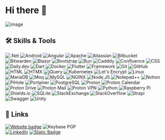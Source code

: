 # Hi there 👋
<picture><img alt="image" src="https://github.com/user-attachments/assets/5720ac95-15d0-46cd-8172-87d97b3e9a4b"></picture>   

## 🛠 Skills & Tools
<picture><img alt=".Net" src="https://img.shields.io/badge/.NET-512BD4?logo=dotnet"></picture>
<picture><img alt="Android" src="https://img.shields.io/badge/Android-34A853?logo=android&labelColor=fff"></picture>
<picture><img alt="Angular" src="https://img.shields.io/badge/Angular-0F0F11?logo=angular"></picture>
<picture><img alt="Apache" src="https://img.shields.io/badge/Apache-D22128?logo=apache"></picture>
<picture><img alt="Atlassian" src="https://img.shields.io/badge/Atlassian-0052CC?logo=atlassian"></picture>
<picture><img alt="Bitbucket" src="https://img.shields.io/badge/Bitbucket-0052CC?logo=bitbucket"></picture>
<picture><img alt="Bitwarden" src="https://img.shields.io/badge/Bitwarden-175DDC?logo=bitwarden"></picture>
<picture><img alt="Blazor" src="https://img.shields.io/badge/Blazor-512BD4?logo=blazor"></picture>
<picture><img alt="Bootstrap" src="https://img.shields.io/badge/Bootstrap-7952B3?logo=bootstrap&labelColor=fff"></picture>
<picture><img alt="Bun" src="https://img.shields.io/badge/Bun-000?logo=bun"></picture>
<picture><img alt="Cadddy" src="https://img.shields.io/badge/Caddy-1F88C0?logo=caddy&labelColor=fff"></picture>
<picture><img alt="Confluence" src="https://img.shields.io/badge/Confluence-172B4D?logo=confluence"></picture>
<picture><img alt="CSS" src="https://img.shields.io/badge/CSS-1572B6?logo=css3"></picture>
<picture><img alt="Daily.dev" src="https://img.shields.io/badge/Daily.dev-CE3DF3?logo=dailydotdev&labelColor=fff"></picture>
<picture><img alt="Dart" src="https://img.shields.io/badge/Dart-0175C2?logo=dart"></picture>
<picture><img alt="Docker" src="https://img.shields.io/badge/Docker-2496ED?logo=docker&labelColor=fff"></picture>
<picture><img alt="Flutter" src="https://img.shields.io/badge/Flutter-02569B?logo=flutter"></picture>
<picture><img alt="Framework" src="https://img.shields.io/badge/Framework-000?logo=framework"></picture>
<picture><img alt="Git" src="https://img.shields.io/badge/Git-F05032?logo=git&labelColor=fff"></picture>
<picture><img alt="GitHub" src="https://img.shields.io/badge/GitHub-181717?logo=github"></picture>
<picture><img alt="HTML" src="https://img.shields.io/badge/HTML5-E34F26?logo=html5&labelColor=fff"></picture>
<picture><img alt="HTMX" src="https://img.shields.io/badge/HTMLX-3366CC?logo=htmx"></picture>
<picture><img alt="jQuery" src="https://img.shields.io/badge/jQuery-0769AD?logo=jquery"></picture>
<picture><img alt="Kubernetes" src="https://img.shields.io/badge/Kubernetes-326CE5?logo=kubernetes&labelColor=fff"></picture>
<picture><img alt="Let's Encrypt" src="https://img.shields.io/badge/Let's_Encrypt-003A70?logo=letsencrypt"></picture>
<picture><img alt="Linux" src="https://img.shields.io/badge/Linux-FCC624?logo=linux&labelColor=fff"></picture>
<picture><img alt="MariaDB" src="https://img.shields.io/badge/MariaDB-003545?logo=mariadb"></picture>
<picture><img alt="Moq" src="https://img.shields.io/badge/Moq-F4BE00?logo=moq&labelColor=fff"></picture>
<picture><img alt="MySQL" src="https://img.shields.io/badge/MySQL-4479A1?logo=mysql&labelColor=fff"></picture>
<picture><img alt="NGINX" src="https://img.shields.io/badge/NGINX-009639?logo=nginx"></picture>
<picture><img alt="Node.JS" src="https://img.shields.io/badge/Node.JS-5FA04E?logo=nodedotjs&labelColor=fff"></picture>
<picture><img alt="Notepad++" src="https://img.shields.io/badge/Notepad%2B%2B-90E59A?logo=notepadplusplus&labelColor=000"></picture>
<picture><img alt="Notion" src="https://img.shields.io/badge/Notion-000?logo=notion"></picture>
<picture><img alt="PiHole" src="https://img.shields.io/badge/PiHole-96060C?logo=pihole"></picture>
<picture><img alt="Portainer" src="https://img.shields.io/badge/Portainer-13BEF9?logo=portainer&labelColor=fff"></picture>
<picture><img alt="PostgreSQL" src="https://img.shields.io/badge/PostgreSQL-4169E1?logo=postgresql&labelColor=fff"></picture>
<picture><img alt="Proton" src="https://img.shields.io/badge/Proton-6D4AFF?logo=proton&labelColor=fff"></picture>
<picture><img alt="Proton Calendar" src="https://img.shields.io/badge/Proton%20Calendar-50B0E9?logo=protoncalendar&labelColor=fff"></picture>
<picture><img alt="Proton Drive" src="https://img.shields.io/badge/Proton%20Drive-EB508D?logo=protondrive&labelColor=fff"></picture>
<picture><img alt="Proton Mail" src="https://img.shields.io/badge/Proton%20Mail-6D4AFF?logo=protonmail&labelColor=fff"></picture>
<picture><img alt="Proton VPN" src="https://img.shields.io/badge/Proton%20VPN-66DEB1?logo=protonvpn&labelColor=fff"></picture>
<picture><img alt="Python" src="https://img.shields.io/badge/Python-3776AB?logo=python&labelColor=fff"></picture>
<picture><img alt="Raspberry Pi" src="https://img.shields.io/badge/Raspberry%20Pi-A22846?logo=raspberrypi"></picture>
<picture><img alt="Shields.io" src="https://img.shields.io/badge/Shields.io-000?logo=shieldsdotio"></picture>
<picture><img alt="SQLite" src="https://img.shields.io/badge/SQLite-003B57?logo=sqlite"></picture>
<picture><img alt="StackExchange" src="https://img.shields.io/badge/StackExchange-1E5397?logo=stackexchange"></picture>
<picture><img alt="StackOverflow" src="https://img.shields.io/badge/StackOverflow-F58025?logo=stackoverflow&labelColor=fff"></picture>
<picture><img alt="Strapi" src="https://img.shields.io/badge/Strapi-4945FF?logo=strapi"></picture>
<picture><img alt="Swagger" src="https://img.shields.io/badge/Swagger-85EA2D?logo=swagger&labelColor=000"></picture>
<picture><img alt="Unity" src="https://img.shields.io/badge/Unity-fff?logo=unity&labelColor=000"></picture>  

## 🔗 Links
[![Website badge](https://img.shields.io/website?url=https%3A%2F%2Fpascal.chermin.info&label=pascal.chermin.info)](https://pascal.chermin.info)  <picture><img alt="Keybase PGP" src="https://img.shields.io/keybase/pgp/pchermin?style=flat&label=Keybase%20PGP"></picture>  
[![LinkedIn](https://img.shields.io/badge/linkedin-0A66C2?logo=linkedin&logoColor=white)](https://www.linkedin.com/in/pascal-chermin)  [![Static Badge](https://img.shields.io/badge/mastodon-fff?logo=mastodon)](https://mastodon.social/@pchermin)





<!--
**PascalChermin/PascalChermin** is a ✨ _special_ ✨ repository because its `README.md` (this file) appears on your GitHub profile.

Here are some ideas to get you started:

- 🔭 I’m currently working on ...
- 🌱 I’m currently learning ...
- 👯 I’m looking to collaborate on ...
- 🤔 I’m looking for help with ...
- 💬 Ask me about ...
- 📫 How to reach me: ...
- 😄 Pronouns: ...
- ⚡ Fun fact: ...
-->
